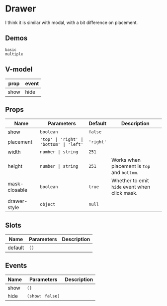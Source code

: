 # Drawer
I think it is similar with modal, with a bit difference on placement.
## Demos
```demo
basic
multiple
```
## V-model
|prop|event|
|-|-|
|show|hide|

## Props
|Name|Parameters|Default|Description|
|-|-|-|-|
|show|`boolean`|`false`||
|placement|`'top' \| 'right' \| 'bottom' \| 'left'`|`'right'`||
|width|`number \| string`|`251`||
|height|`number \| string`|`251`|Works when placement is `top` and `bottom`.|
|mask-closable|`boolean`|`true`|Whether to emit `hide` event when click mask.|
|drawer-style|`object`|`null`||

## Slots
|Name|Parameters|Description|
|-|-|-|
|default|`()`||

## Events
|Name|Parameters|Description|
|-|-|-|
|show|`()`||
|hide|`(show: false)`||